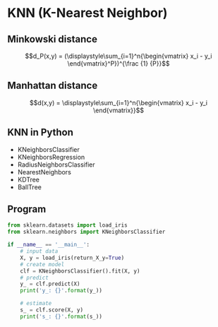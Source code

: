 # KNN (K-Nearest Neighbor)

## Minkowski distance

$$d_P(x,y) = (\displaystyle\sum_{i=1}^n{\begin{vmatrix} x_i - y_i \end{vmatrix}^P})^{\frac {1} {P}}$$

## Manhattan distance

$$d(x,y) = \displaystyle\sum_{i=1}^n{\begin{vmatrix} x_i - y_i \end{vmatrix}}$$

## KNN in Python

- KNeighborsClassifier
- KNeighborsRegression
- RadiusNeighborsClassifier
- NearestNeighbors
- KDTree
- BallTree


## Program

```py
from sklearn.datasets import load_iris
from sklearn.neighbors import KNeighborsClassifier

if __name__ == '__main__':
    # input data
    X, y = load_iris(return_X_y=True)
    # create model
    clf = KNeighborsClassifier().fit(X, y)
    # predict
    y_ = clf.predict(X)
    print('y_: {}'.format(y_))

    # estimate
    s_ = clf.score(X, y)
    print('s_: {}'.format(s_))
```